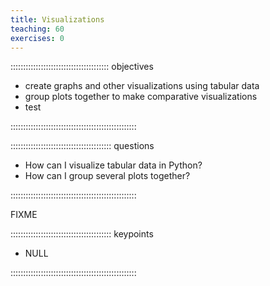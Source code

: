 ```yaml
---
title: Visualizations
teaching: 60
exercises: 0
---
```


::::::::::::::::::::::::::::::::::::::: objectives

- create graphs and other visualizations using tabular data
- group plots together to make comparative visualizations
- test

::::::::::::::::::::::::::::::::::::::::::::::::::

:::::::::::::::::::::::::::::::::::::::: questions

- How can I visualize tabular data in Python?
- How can I group several plots together?

::::::::::::::::::::::::::::::::::::::::::::::::::

FIXME



:::::::::::::::::::::::::::::::::::::::: keypoints

- NULL

::::::::::::::::::::::::::::::::::::::::::::::::::


